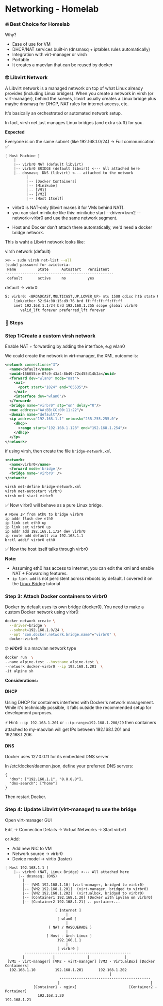 # Networking - Homelab

### 🔥 Best Choice for Homelab

Why?
- Ease of use for VM
-  DHCP/NAT services built-in (dnsmasq + iptables rules automatically)
- Integration with virt-manager or virsh
- Portable
- It creates a macvlan that can be reused by docker

### 🤓 Libvirt Network

A Libvirt network is a managed network on top of what Linux already provides (including Linux bridges). When you create a network in virsh (or virt-manager), behind the scenes, libvirt usually creates a Linux bridge plus maybe dnsmasq for DHCP, NAT rules for internet access, etc.

It's basically an orchestrated or automated network setup.

In fact, virsh net just manages Linux bridges (and extra stuff) for you.

**Expected**

Everyone is on the same subnet (like 192.168.1.0/24) → Full communication ✅
```
[ Host Machine ]
    |
    |-- virbr0 NAT (default libvirt)
    |-- virbr0 BRIDGE (default libvirt) <--- All attached here
    |-- dnsmasq  DNS (libvirt) <--- attached to the network
          |
          |-- [Docker Containers]
          |-- [Minikube]
          |-- [VM1]
          |-- [VM2]
          |-- [Host Itself]
```

+ virbr0 is NAT-only (libvirt makes it for VMs behind NAT).
+ you can start minikube like this: minikube start --driver=kvm2 --network=virbr0 and use the same network segment.
- Host and Docker don't attach there automatically, we'd need a docker bridge network.

This is waht a Libvirt network looks like:

virsh network (default)
```sh
⋊> ~ sudo virsh net-list --all                                                                 
[sudo] password for avictoria:
 Name          State      Autostart   Persistent
--------------------------------------------------
 default       active     no          yes
```
default → virbr0
```sh
5: virbr0: <BROADCAST,MULTICAST,UP,LOWER_UP> mtu 1500 qdisc htb state UP group default qlen 1000
    link/ether 52:54:00:15:d9:76 brd ff:ff:ff:ff:ff:ff
    inet 192.168.1.1/24 brd 192.168.1.255 scope global virbr0
       valid_lft forever preferred_lft forever
```
### 👀 **Steps**

### **Step 1:Create a custom virsh network**

Enable NAT + forwarding by adding the interface, e.g wlan0

We could create the network in virt-manager, the XML outcome is:
```xml
<network connections="3">
  <name>default</name>
  <uuid>156055ce-07c9-43a4-8b49-72c455d14b2a</uuid>
  <forward dev="wlan0" mode="nat">
    <nat>
      <port start="1024" end="65535"/>
    </nat>
    <interface dev="wlan0"/>
  </forward>
  <bridge name="virbr0" stp="on" delay="0"/>
  <mac address="AA:BB:CC:00:11:22"/>
  <domain name="default"/>
  <ip address="192.168.1.1" netmask="255.255.255.0">
    <dhcp>
      <range start="192.168.1.128" end="192.168.1.254"/>
    </dhcp>
  </ip>
</network>
```

if using virsh, then create the file `bridge-network.xml`
```xml
<network>
  <name>virbr0</name>
  <forward mode='bridge'/>
  <bridge name='virbr0' />
</network>
```
```sh
virsh net-define bridge-network.xml
virsh net-autostart virbr0
virsh net-start virbr0
```
✅ Now virbr0 will behave as a pure Linux bridge.

```
# Move IP from eth0 to bridge virbr0
ip addr flush dev eth0
ip link set eth0 up
ip link set virbr0 up
ip addr add 192.168.1.1/24 dev virbr0
ip route add default via 192.168.1.1
brctl addif virbr0 eth0

```
✅ Now the host itself talks through virbr0

**Note:** 
- Assuming eth0 has access to internet, you can edit the xml and enable NAT + Forwarding features.
-  `ip link add` is not persistent across reboots by default. I covered it on the [Linux Bridge](/linux-bridge.md) tutorial


### **Step 3: Attach Docker containers to virbr0**
Docker by default uses its own bridge (docker0).
You need to make a custom Docker network using virbr0:
```sh
docker network create \
  --driver=bridge \
  --subnet=192.168.1.0/24 \
  --opt "com.docker.network.bridge.name"="virbr0" \
  docker-virbr0

```
🤓  ***virbr0*** is a macvlan network type
```sh
docker run  \
--name alpine-test --hostname alpine-test \
--network docker-virbr0 --ip 192.168.1.201  \
-it alpine sh
```
**Considerations:** 

#### DHCP
Using DHCP for containers interferes with Docker's network management. While it's technically possible, it falls outside the recommended setup for development purposes.

⚡ Hint: `--ip 192.168.1.201` or `--ip-range=192.168.1.200/29` then containers attached to my-macvlan will get IPs between 192.168.1.201 and 192.168.1.206.

#### DNS
Docker uses 127.0.0.11 for its embedded DNS server.

In /etc/docker/daemon.json, define your preferred DNS servers:
```
{
  "dns": ["192.168.1.1", "8.8.8.8"],
  "dns-search": ["home"]
}
```
Then restart Docker.



### **Step 4: Update Libvirt (virt-manager) to use the bridge**
Open virt-manager GUI

Edit → Connection Details → Virtual Networks → Start virbr0

or Add: 
- Add new NIC to VM
- Network source → virbr0
- Device model → virtio (faster)


```
[ Host 192.168.1.1 ]
    |-- virbr0 (NAT, Linux Bridge) <--- All attached here
      |-- dnsmasq; (DNS)
        |
        |-- [VM1 192.168.1.10] (virt-manager, bridged to virbr0)
        |-- [VM2 192.168.1.201]  (virt-manager, bridged to virbr0)
        |-- [VM2 192.168.1.202]  (virtualbox, bridged to virbr0)      
        |-- [Container1 192.168.1.20] (Docker with ipvlan on virbr0)
        |-- [Container2 192.168.1.21] .. portainer...
```

```
                       [ Internet ]
                            |
                        [ wlan0 ]
                            |
                    ( NAT / MASQUERADE )
                            |
                   [ Host - Arch Linux ]
                        192.168.1.1
                            |
                        [ virbr0 ]
         -------------------------------------------------
        |             |               |                |
 [VM1 - virt-manager] [VM2 - virt-manager] [VM3 - VirtualBox] [Docker Containers]
  192.168.1.10         192.168.1.201       192.168.1.202  
                                                |                 
                         ------------------------------------------
                        |                                          |
             [Container1 - nginx]                        [Container2 - Portainer]
               192.168.1.20                                192.168.1.21

```